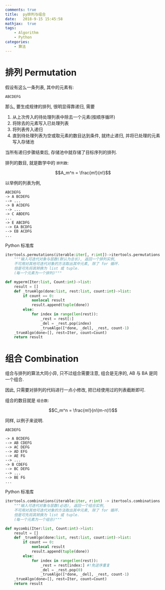 ```yaml
---
comments: true
title:  py排列与组合
date:   2018-9-15 15:45:58
mathjax:  true
tags:
    - Algorithm
    - Python
categories:
    - 算法
---
```


<!--more-->

# 排列 Permutation

假设有这么一条列表, 其中的元素有:

```
ABCDEFG
```

那么, 要生成规律的排列, 很明显得靠递归, 需要

1. 从上次传入的待处理列表中除去一个元素(按顺序循环)
2. 将除去的元素写入已处理列表
3. 将列表传入递归
4. 直到待处理列表为空或取元素的数目达到条件, 就终止递归, 并将已处理的元素写入存储池

当所有递归步骤结束后, 存储池中就存储了目标序列的排列.

排列的数目, 就是数学中的 `排列数`:

$$A_m^n = \frac{m!}{n!}$$

以举例的列表为例,

```
ABCDEFG
-> A BCDEFG
--> ...
-> B ACDEFG
--> ...
-> C ABDEFG
...
-> E ABCDFG
--> EA BCDFG
--> EB ACDFG
...
```

Python 标准库

```python
itertools.permutations(iterable:iter[, r:int])->itertools.permutations:
    """输入可迭代对象与层数(默认为总长), 返回一个排列实例,
    不可用对其他可迭代对象的方法取出其中元素, 除了 for 循环.
    但是可先将其转换为 list 或 tuple.
    (每一个元素为一个排列)"""
```


```python
def myperm(Iter:list, Count:int)->list:
    result = []
    def _trueAlgo(done:list, rest:list, count:int)->list:
        if count == 0:
            nonlocal result
            result.append(tuple(done))
        else:
            for index in range(len(rest)):
                _rest = rest[:]
                _del = _rest.pop(index)
                _trueAlgo([*done, _del], _rest, count-1)
    _trueAlgo(done=[], rest=Iter, count=Count)
    return result
```

# 组合 Combination

组合与排列的算法大同小异, 只不过组合需要注意, 组合是无序的, AB 与 BA 是同一个组合.

因此, 只需要对排列的代码进行一点小修改, 把已经使用过的列表截断即可.

组合的数目就是 `组合数`:

$$C_m^n = \frac{m!}{n!(m-n)!}$$

同样, 以例子来说明.

```
ABCDEFG

-> A BCDEFG
--> AB CDEFG
--> AC DEFG
--> AD EFG
--> AE FG
--> ...
-> B CDEFG
--> BC DEFG
--> ...
--> BE FG
...
```

Python 标准库

```python
itertools.combinations(iterable:iter, r:int) -> itertools.combinations:
    """输入可迭代对象与层数(必选), 返回一个组合实例,
    不可用对其他可迭代对象的方法取出其中元素, 除了 for 循环.
    但是可先将其转换为 list 或 tuple.
    (每一个元素为一个组合)"""
```


```python
def mycombi(Iter:list, Count:int)->list:
    result = []
    def _trueAlgo(done:list, rest:list, count:int)->list:
        if count == 0:
            nonlocal result
            result.append(tuple(done))
        else:
            for index in range(len(rest)):
                _rest = rest[index:] #!免逆序重复
                _del = _rest.pop(0)
                _trueAlgo([*done, _del], _rest, count-1)
    _trueAlgo(done=[], rest=Iter, count=Count)
    return result
```
